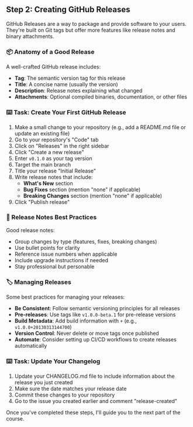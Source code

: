 ## Step 2: Creating GitHub Releases

GitHub Releases are a way to package and provide software to your users. They're built on Git tags but offer more features like release notes and binary attachments.

### 📦 Anatomy of a Good Release

A well-crafted GitHub release includes:

- **Tag**: The semantic version tag for this release
- **Title**: A concise name (usually the version)
- **Description**: Release notes explaining what changed
- **Attachments**: Optional compiled binaries, documentation, or other files

### :keyboard: Task: Create Your First GitHub Release

1. Make a small change to your repository (e.g., add a README.md file or update an existing file)
2. Go to your repository's "Code" tab
3. Click on "Releases" in the right sidebar
4. Click "Create a new release"
5. Enter `v0.1.0` as your tag version
6. Target the main branch
7. Title your release "Initial Release"
8. Write release notes that include:
   - **What's New** section
   - **Bug Fixes** section (mention "none" if applicable)
   - **Breaking Changes** section (mention "none" if applicable)
9. Click "Publish release"

### 📝 Release Notes Best Practices

Good release notes:
- Group changes by type (features, fixes, breaking changes)
- Use bullet points for clarity
- Reference issue numbers when applicable
- Include upgrade instructions if needed
- Stay professional but personable

### 🏷️ Managing Releases

Some best practices for managing your releases:

- **Be Consistent**: Follow semantic versioning principles for all releases
- **Pre-releases**: Use tags like `v1.0.0-beta.1` for pre-release versions
- **Build Metadata**: Add build information with `+` (e.g., `v1.0.0+20130313144700`)
- **Version Control**: Never delete or move tags once published
- **Automate**: Consider setting up CI/CD workflows to create releases automatically

### :keyboard: Task: Update Your Changelog

1. Update your CHANGELOG.md file to include information about the release you just created
2. Make sure the date matches your release date
3. Commit these changes to your repository
4. Go to the issue you created earlier and comment "release-created"

Once you've completed these steps, I'll guide you to the next part of the course.
